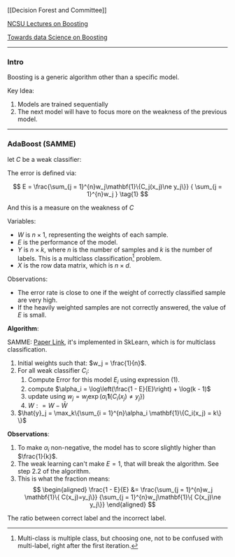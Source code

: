 [[Decision Forest and Committee]]

[NCSU Lectures on Boosting](https://www4.stat.ncsu.edu/~lu/ST7901/lecture%20notes/2019Lect23-Boosting.pdf)

[Towards data Science on Boosting](https://towardsdatascience.com/boosting-algorithms-explained-d38f56ef3f30)

---
### **Intro**

Boosting is a generic algorithm other than a specific model. 

Key Idea: 
1. Models are trained sequentially 
2. The next model will have to focus more on the weakness of the previous model. 


---
### **AdaBoost (SAMME)** 

let $C$ be a weak classifier: 

The error is defined via: 

$$
E = \frac{\sum_{j = 1}^{n}w_j\mathbf{1}\{C_j(x_j)\ne y_j\}}
{
    \sum_{j = 1}^{n}w_j
}
\tag{1}
$$

And this is a measure on the weakness of $C$

Variables: 
* $W$ is $n\times 1$, representing the weights of each sample. 
* $E$ is the performance of the model. 
* $Y$ is $n\times k$, where $n$ is the number of samples and $k$ is the number of labels. This is a multiclass classification[^1] problem. 
* $X$ is the row data matrix, which is $n\times d$. 

Observations: 
* The error rate is close to one if the weight of correctly classified sample are very high. 
* If the heavily weighted samples are not correctly answered, the value of $E$ is small. 

**Algorithm**: 

SAMME: [Paper Link](https://web.stanford.edu/~hastie/Papers/samme.pdf), it's implemented in SkLearn, which is for multiclass classification.

1. Initial weights such that: $w_j = \frac{1}{n}$. 
2. For all weak classifier $C_i$: 
   1. Compute Error for this model $E_i$ using expression (1).
   2. compute $\alpha_i = \log\left(\frac{1 - E}{E}\right) + \log(k - 1)$
   3. update using $w_j = w_j\exp(\alpha_i\mathbf{1}\{C_i(x_j)\ne y_j\})$
   4. $W: = W - \bar{W}$
3. $\hat{y}_j = \max_k\{\sum_{i = 1}^{n}\alpha_i \mathbf{1}\{C_i(x_j) = k\} \}$

**Observations**: 
1. To make $\alpha_i$ non-negative, the model has to score slightly higher than $\frac{1}{k}$. 
2. The weak learning can't make $E = 1$, that will break the algorithm. See step 2.2 of the algorithm.
3. This is what the fraction means:   
    $$
    \begin{aligned}
        \frac{1 - E}{E} &= 
        \frac{\sum_{j = 1}^{n}w_j \mathbf{1}\{
            C(x_j)=y_j\}}
            {\sum_{j = 1}^{n}w_j\mathbf{1}\{
                C(x_j)\ne y_j\}}
    \end{aligned}
    $$



The ratio between correct label and the incorrect label. 




[^1]: Multi-class is multiple class, but choosing one, not to be confused with multi-label, right after the first iteration. 